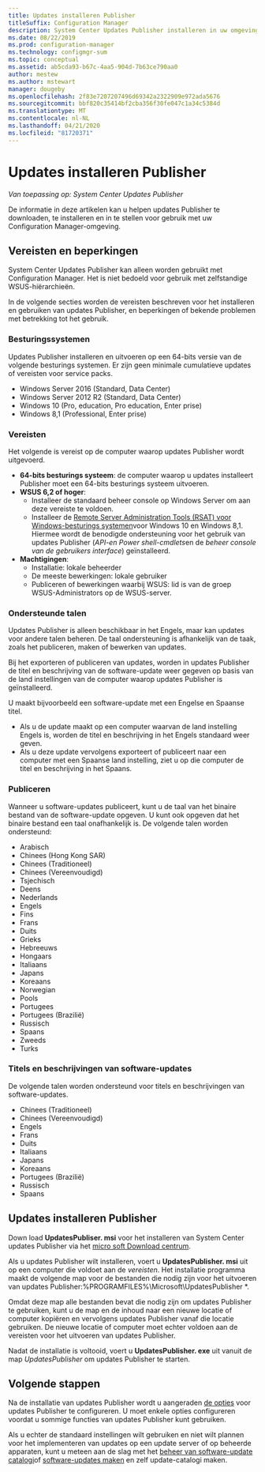 ```yaml
---
title: Updates installeren Publisher
titleSuffix: Configuration Manager
description: System Center Updates Publisher installeren in uw omgeving
ms.date: 08/22/2019
ms.prod: configuration-manager
ms.technology: configmgr-sum
ms.topic: conceptual
ms.assetid: ab5cda93-b67c-4aa5-904d-7b63ce790aa0
author: mestew
ms.author: mstewart
manager: dougeby
ms.openlocfilehash: 2f83e7207207496d69342a2322909e972ada5676
ms.sourcegitcommit: bbf820c35414bf2cba356f30fe047c1a34c5384d
ms.translationtype: MT
ms.contentlocale: nl-NL
ms.lasthandoff: 04/21/2020
ms.locfileid: "81720371"
---
```

# <a name="install-updates-publisher"></a>Updates installeren Publisher

*Van toepassing op: System Center Updates Publisher*

De informatie in deze artikelen kan u helpen updates Publisher te downloaden, te installeren en in te stellen voor gebruik met uw Configuration Manager-omgeving.

## <a name="prerequisites-and-limitations"></a>Vereisten en beperkingen
System Center Updates Publisher kan alleen worden gebruikt met Configuration Manager. Het is niet bedoeld voor gebruik met zelfstandige WSUS-hiërarchieën.

In de volgende secties worden de vereisten beschreven voor het installeren en gebruiken van updates Publisher, en beperkingen of bekende problemen met betrekking tot het gebruik.  

### <a name="operating-systems"></a>Besturingssystemen
Updates Publisher installeren en uitvoeren op een 64-bits versie van de volgende besturings systemen. Er zijn geen minimale cumulatieve updates of vereisten voor service packs.

-   Windows Server 2016 (Standard, Data Center)
-   Windows Server 2012 R2 (Standard, Data Center)
-   Windows 10 (Pro, education, Pro education, Enter prise)
-   Windows 8,1 (Professional, Enter prise)

### <a name="prerequisites"></a>Vereisten
Het volgende is vereist op de computer waarop updates Publisher wordt uitgevoerd.

-   **64-bits besturings systeem**: de computer waarop u updates installeert Publisher moet een 64-bits besturings systeem uitvoeren.
-   **WSUS 6,2 of hoger**:
    -   Installeer de standaard beheer console op Windows Server om aan deze vereiste te voldoen.
    -   Installeer de [Remote Server Administration Tools (RSAT) voor Windows-besturings systemen](https://support.microsoft.com/help/2693643/remote-server-administration-tools-rsat-for-windows-operating-systems)voor Windows 10 en Windows 8,1. Hiermee wordt de benodigde ondersteuning voor het gebruik van updates Publisher (*API-en Power shell-cmdlets*en de *beheer console van de gebruikers interface*) geïnstalleerd.
-   **Machtigingen**:
    -   Installatie: lokale beheerder
    -   De meeste bewerkingen: lokale gebruiker
    -   Publiceren of bewerkingen waarbij WSUS: lid is van de groep WSUS-Administrators op de WSUS-server.

### <a name="supported-languages"></a>Ondersteunde talen
Updates Publisher is alleen beschikbaar in het Engels, maar kan updates voor andere talen beheren. De taal ondersteuning is afhankelijk van de taak, zoals het publiceren, maken of bewerken van updates.

Bij het exporteren of publiceren van updates, worden in updates Publisher de titel en beschrijving van de software-update weer gegeven op basis van de land instellingen van de computer waarop updates Publisher is geïnstalleerd.

U maakt bijvoorbeeld een software-update met een Engelse en Spaanse titel.

-   Als u de update maakt op een computer waarvan de land instelling Engels is, worden de titel en beschrijving in het Engels standaard weer geven.
-   Als u deze update vervolgens exporteert of publiceert naar een computer met een Spaanse land instelling, ziet u op die computer de titel en beschrijving in het Spaans.

### <a name="publishing"></a>Publiceren
Wanneer u software-updates publiceert, kunt u de taal van het binaire bestand van de software-update opgeven. U kunt ook opgeven dat het binaire bestand een taal onafhankelijk is. De volgende talen worden ondersteund:

-   Arabisch
-   Chinees (Hong Kong SAR)
-   Chinees (Traditioneel)
-   Chinees (Vereenvoudigd)
-   Tsjechisch
-   Deens
-   Nederlands
-   Engels
-   Fins
-   Frans
-   Duits
-   Grieks
-   Hebreeuws
-   Hongaars
-   Italiaans
-   Japans
-   Koreaans
-   Norwegian
-   Pools
-   Portugees
-   Portugees (Brazilië)
-   Russisch
-   Spaans
-   Zweeds
-   Turks

### <a name="software-update-titles-and-descriptions"></a>Titels en beschrijvingen van software-updates
De volgende talen worden ondersteund voor titels en beschrijvingen van software-updates.

-   Chinees (Traditioneel)
-   Chinees (Vereenvoudigd)
-   Engels
-   Frans
-   Duits
-   Italiaans
-   Japans
-   Koreaans
-   Portugees (Brazilië)
-   Russisch
-   Spaans

## <a name="install-updates-publisher"></a>Updates installeren Publisher
Down load **UpdatesPubliser. msi** voor het installeren van System Center updates Publisher via het [micro soft Download centrum](https://www.microsoft.com/download/details.aspx?id=55543).

Als u updates Publisher wilt installeren, voert u **UpdatesPublisher. msi** uit op een computer die voldoet aan de *vereisten*. Het installatie programma maakt de volgende map voor de bestanden die nodig zijn voor het uitvoeren van updates Publisher:%PROGRAMFILES%\Microsoft\UpdatesPublisher *.

Omdat deze map alle bestanden bevat die nodig zijn om updates Publisher te gebruiken, kunt u de map en de inhoud naar een nieuwe locatie of computer kopiëren en vervolgens updates Publisher vanaf die locatie gebruiken. De nieuwe locatie of computer moet echter voldoen aan de vereisten voor het uitvoeren van updates Publisher.

Nadat de installatie is voltooid, voert u **UpdatesPublisher. exe** uit vanuit de map *UpdatesPublisher* om updates Publisher te starten.

## <a name="next-steps"></a>Volgende stappen
 Na de installatie van updates Publisher wordt u aangeraden [de opties](updates-publisher-options.md) voor updates Publisher te configureren. U moet enkele opties configureren voordat u sommige functies van updates Publisher kunt gebruiken.

 Als u echter de standaard instellingen wilt gebruiken en niet wilt plannen voor het implementeren van updates op een update server of op beheerde apparaten, kunt u meteen aan de slag met het [beheer van software-update catalogi](updates-publisher-catalogs.md)of [software-updates maken](create-updates-with-updates-publisher.md) en zelf update-catalogi maken.
